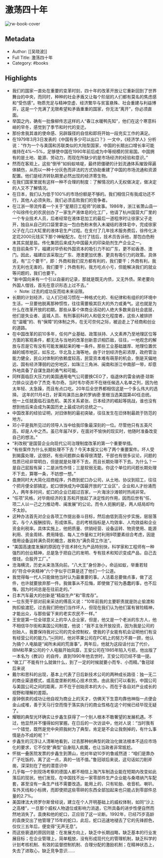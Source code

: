 # 激荡四十年

![rw-book-cover](https://weread-1258476243.file.myqcloud.com/weread/cover/30/YueWen_923040/s_YueWen_923040.jpg)

## Metadata
- Author: [[吴晓波]]
- Full Title: 激荡四十年
- Category: #books

## Highlights
- 我们的国家一直处在重要的变革时刻，四十年的改革开放让它重新回到了世界舞台的中央，而同时，种种的社会矛盾又让每个阶层的人们都有莫名的焦虑感和“受伤感”。物质充足与精神空虚、经济繁华与贫富悬殊、社会重建与利益博弈，这是一个充满了无限希望和矛盾重重的国家，你无法“离开”，你必须直面。
- 举国之内，确有一批像柳传志这样的人“春江水暖鸭先知”，他们在这个寒意料峭的早冬，感觉到了季节和时代的变迁。
- 那份舍我其谁的使命感、另辟蹊径的自信和即将开始一段充实工作的满足。
- 在1979年3月3日发表的《中国有多少可以出口？》一文中，《经济学人》分析说：“作为一个与美国和苏联类似的大陆型国家，中国的长期出口增长率可能维持在4%～5%，足够使中国在1990年前后成为中等规模的贸易国。中国拥有的是土地、能源、劳动力，而现在所缺少的是市场经济的经验和意识。”
- 然而在客观上，这些“倒爷”如蚂蚁啃堤，最终把僵硬的计划流通体系摧毁得遍体鳞伤，从而以一种十分灰色而非法的方式协助重建了中国的市场流通和资源配置。他们是经济转轨期里必然出现的经济寄生物。
- 在我们国家里就有这样一种不合理的制度：了解情况的人无权做决定，做决定的人又不了解情况。
- 在日本，我们认为低于100%的市场份额是不够的。我们相信只有我成功还不行，其他人必须失败。我们必须击败我们的竞争者。
- 在江浙一带流传着一个关于“星期日工程师”的故事。1986年，浙江省萧山县一个叫徐传化的农民创办了一家生产液体皂的化工厂，他请了杭州国营大厂里的一个专业技术人员，后者经常在液体皂加工的最后一道程序时让徐家父子走开，独自从自己的口袋里拿出一包白色粉末倒入未凝结的液体皂中，完成徐家父子在几口大缸里的液体皂生产过程。在支付了几年技术服务费后，徐传化决定花2000元钱买下那个神秘配方。在付了钱后，技术员告诉他，那包白色粉末其实就是盐。传化集团后来成为中国最大的印染助剂生产企业之一。
- 在目前条件下，福建对华侨和外国资本的吸引力不如广东，更不如香港、澳门。因此，福建应该采取比广东、港澳更加优惠、更具有吸引力的政策。具体说，有“三个要干”，即：外商和我们双方都有利的，我们要干；外商有利，我方无利也无害的，我们要干；外商有利，我方吃点小亏，但能解决我们的就业等问题的，我们也要干。
- “新中国向来有一个引以自豪的记录，那就是既无内债，又无外债。荣老要向外国人借钱，首先在意识形态上过不去。”
    - Note: 过去的成功反而给未来设限。
- 长期的计划经济，让人们已经习惯在一种格式化的、有纪律和有组织的环境中生活，一旦要他脱离那种惯性，往往需要极其巨大的外力或勇气。这也就是为什么在改革开放的初期，那些从事个体商业活动的人绝大多数来自社会底层，他们是失业者、返城人员、有刑事前科的人和低文化程度者，这些人被排挤在“温暖”的、有“保障”的体制之外，在无可奈何之际，被迫走上了经商和创业的道路。
- 在中国改革的前10多年，任何产业基础、政策扶持、人文素养乃至地理区位等方面的客观条件，都无法与当地的改革创新意识相匹敌，往往，一地观念的解放与否是它有没有可能发展起来的唯一条件。那些工业基础雄厚、地理位置优越的城市地区，如东北、华北及上海等地，由于计划经济色彩浓厚，政府管治能力健全，民众对体制的依赖度较高，民营资本难有萌芽的机会，倒是天偏地远、国有经济薄弱的边穷地区，如珠江三角洲、闽南和浙江中南部一带，却意外地具备了自谋生路的勇气和可能。
- 同样面临巨大压力的美国通用电气公司要换CEO了，临退休的雷金纳德·琼斯力排众议选中了杰克·韦尔奇。当时韦尔奇并不在继任候选人名单之列，因为他太年轻、太急躁，而且有点口吃。20年后全世界都相信这是一个多么伟大的选择。
  这年的11月4日，好莱坞演员出身的罗纳德·里根当选美国第40任总统。他一上任就面临石油危机、美苏关系紧张、日本经济的崛起等挑战，谁也没有想到他后来会成为美国历史上最成功的总统之一。
- 中国改革的经验证明，对旧体制的最初突破，往往发生在旧体制最疏于防范的地方。
- 邓小平是我所见过的领导人当中给我印象最深刻的一位。尽管他只有五英尺高，却是人中之杰。虽已年届74岁，在面对不愉快的现实时，他随时准备改变自己的想法。”
- “利改税”是国营企业向现代公司治理制度改革的第一个重要举措。
- “有些案件为什么长期处理不下去？今天本报又公布了两个重要案件。坏人受到揭露处理，这很好。有些问题群众看得很清楚，干部也有很多议论，问题的性质已经非常明白，但是就是处理不下去，而且长期处理不下去。为什么？一是自己屁股有屎；二是派性作怪；三是软弱无能。你这个单位的问题长期处理不下去，算哪一条，不妨想一想。”
- 袁庚同时大大简化招商程序，外商到蛇口办公司，从土地、协议到招工，往往个把月便全部搞定。蛇口很快成为中国最开放的“工业区”，企业和人才纷涌而入，两年多时间，蛇口的企业已超过百家，一片海涂沙滩顿时热闹非常。
- “任项”风格，对华南经济的复苏和开放起了决定性的作用，因而后世有“任、项二人以一己之力推动粤、闽发展”的公论。而令人扼腕的是，两人结局却均不太妙。
- 这种办法首先对企业各项工作提出奋斗目标，然后由低到高分步实施，层层落实，与个人报酬挂钩，形成体系。总的考核指标是人均效率、人均效益和企业资金利税率。具体实施上，他把质量、供销经营、设备运转、物资使用、能源利用、资金周转、费用降低、每人工作量和工时利用9项要素综合考虑，因是借用设备运转满负荷的概念，故称为“满负荷工作法”。
- “美国高速度发展的原因在于技术转化为产品特别快，科学家和工程师有一种强烈的创业精神，总是急于把自己的发明、专有技术和知识变成产品，自己去借钱，合股开工厂。”
- 沧海横流，历史从来浩荡向前。“八大王”身份渺小，命运如蚁，举重若轻的“符合中央精神”六个字似乎已算是还了他们一个公道。
- 我觉得每一代人只能做他当时认为最重要的事。人活着总要做点事，做了这件，也许就要放弃那一件。我做事从不后悔，即使做了较为愚蠢的事，也不后悔，因为时间总是在往前走的。”
- 日本汽车最大的创新是“精益生产”和“零库存”。
- 一位东莞干部对前来采访的傅高义说：“10年前我的主要职责就是防止偷渡和拘扣偷渡犯，过去我们把他们当作坏人，但现在我们认为他们富有冒险精神，才能出众，与那些留下来的老实农民不一样。”
- 王安是第一位全球意义上的华人企业家，但是，他又是一个老派的东方人，他不相信华尔街和美国公司制度，他说：“我不主张开放投资，因为我是公司的创始人，我要保持我对公司的完全控制权，使我的子女能有机会证明他们有没有经营公司的能力。”￼同时，他对苹果公司在PC机上的努力不屑一顾，他认为搞个人电脑是“闻所未闻的荒唐事”。两年后，他就为这段话付出了代价，IBM和苹果公司的个人电脑开始风靡，王安公司在1985年陷入亏损，他出版了一本名为《教训》的自传，直到1990年他去世时，王安公司已经不值一提。
- “做工厂不能有什么就做什么，到了一定的时候就要小而专、小而精。”鲁冠球后来说
- 戴尔和思科的出现，基本上代表了日后新技术公司的两种成长路径：独一无二的商业渠道模式，或高度垄断的核心技术优势。由此我们可以看到，中国公司与美国公司之间的距离，并不在于创始资本的大小，而在于各自对产业成长的视野和理解的差距。
- 座钟倒卖的成功让他自视为商业上的天才，仿佛天下生意均靠他神指一点便会金山成堆，善于天马行空而惰于落实执行的商业性格在这个时候已经毕现无疑了。
- 耀眼的典型光环确实让步鑫生获得了一个别人根本不敢奢望的发展机遇。不过，他显然并不懂得如何掌握。在日后的一次访谈中，他对人说：“当时我有一个错觉，既然是党中央把我树为了典型，肯定是不会让我倒掉的，有什么事情是办不成的呢？”
- 步鑫生的沉浮让人清晰地看到，过去那种树典型的政治化做法根本不适应市场化的要求，它不仅使“典型”自身陷入疯魔，也让当政者非常尴尬。
- 怀揣一叠医院发票的步鑫生到萧山，他对年幼10岁的鲁戚然道：“咱们是靠办厂子吃饭的，离了这一点，真的一钱不值。”鲁冠球后来说，这句话如刀削斧凿，深深刻在了他的潜意识中
- 几乎每一个到现场考察的德国人都不相信上海汽车制造业能在短期内改变如此落后的现状。他们发现，在中国找不出一家零部件生产企业能与桑塔纳汽车配套，甚至没有一条生产线不需要改造。能用上的，只有轮胎、收音机、喇叭、车外天线和小标牌，而即使把这些零碎的东西全部加起来也只能占到零部件总量的2.7%。
- 美国律法大师罗尔斯曾经说，建立在个人开明基础上的威权体制，如同“沙上之高楼”，一旦那个威权人物退位或影响力消退，它所具备的进步性便自然而然地消失了。袁庚和他的蛇口，正应验了这一论断。1992年，已经75岁高龄的袁庚交出了他管理了15年的蛇口，此后，蛇口迅速地褪去了它的先锋颜色，仅仅三五年后，便变得“无声无息”。
- 而这些衰退的原因则是：在发展方向上，缺乏中长期战略，缺乏基本的行业发展目标；在企业管理上，简单粗放，没有形成现代化的管理机制，缺乏科学的计划考核机制、有效的监督控制机制、合理分配的激励机制；在精神状态上，失去了进取心，缺乏竞争意识……
